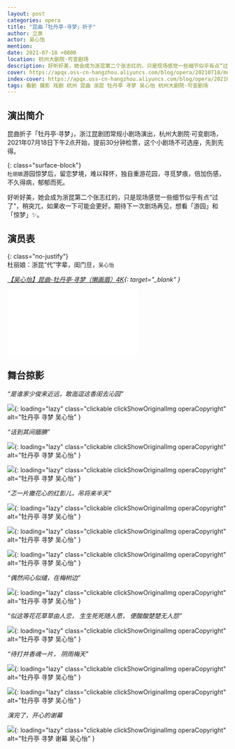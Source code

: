 ```yaml
---
layout: post
categories: opera
title: "昆曲「牡丹亭·寻梦」折子"
author: 立泉
actor: 吴心怡
mention: 
date: 2021-07-18 +0800
location: 杭州大剧院·可变剧场
description: 好听好美，她会成为浙昆第二个张志红的，只是现场感觉一些细节似乎有点“过了”，稍突兀，如果收一下可能会更好。期待下一次剧场再见，想看「游园」和「惊梦」✨。
cover: https://apqx.oss-cn-hangzhou.aliyuncs.com/blog/opera/20210718/mudanting_xunmeng/DSC06918_thumb.jpg
index-cover: https://apqx.oss-cn-hangzhou.aliyuncs.com/blog/opera/20210718/mudanting_xunmeng/DSC06917_thumb.jpg
tags: 看剧 摄影 戏剧 杭州 昆曲 浙昆 牡丹亭 寻梦 吴心怡 杭州大剧院·可变剧场
---
```


## 演出简介

昆曲折子「牡丹亭·寻梦」，浙江昆剧团常规小剧场演出，杭州大剧院·可变剧场，2021年07月18日下午2点开始，提前30分钟检票，这个小剧场不可选座，先到先得。

{: class="surface-block"}  
`杜丽娘`游园惊梦后，留恋梦境，难以释怀，独自重游花园，寻觅梦痕，倍加伤感，不久得病，郁郁而死。

好听好美，她会成为浙昆第二个张志红的，只是现场感觉一些细节似乎有点“过了”，稍突兀，如果收一下可能会更好。期待下一次剧场再见，想看「游园」和「惊梦」✨。

## 演员表

{: class="no-justify"}  
杜丽娘：浙昆“代”字辈，闺门旦，`吴心怡`

*[【吴心怡】昆曲-牡丹亭·寻梦（懒画眉）4K](https://www.bilibili.com/video/BV1dy4y1L7LG){: target="_blank" }*

<div class="video-container">
<iframe loading="lazy" src="//player.bilibili.com/player.html?aid=804268713&bvid=BV1dy4y1L7LG&cid=948679178&p=1&autoplay=0" scrolling="no" border="0" frameborder="no" framespacing="0" allowfullscreen="true"> </iframe>
</div>

## 舞台掠影

*“是谁家少俊来近远，敢迤逗这香闺去沁园”*

![](https://apqx.oss-cn-hangzhou.aliyuncs.com/blog/opera/20210718/mudanting_xunmeng/DSC06889_thumb.jpg){: loading="lazy" class="clickable clickShowOriginalImg operaCopyright" alt="牡丹亭 寻梦 吴心怡" }

*“话到其间腼腆”*

![](https://apqx.oss-cn-hangzhou.aliyuncs.com/blog/opera/20210718/mudanting_xunmeng/DSC06896_thumb.jpg){: loading="lazy" class="clickable clickShowOriginalImg operaCopyright" alt="牡丹亭 寻梦 吴心怡" }

![](https://apqx.oss-cn-hangzhou.aliyuncs.com/blog/opera/20210718/mudanting_xunmeng/DSC06914_thumb.jpg){: loading="lazy" class="clickable clickShowOriginalImg operaCopyright" alt="牡丹亭 寻梦 吴心怡" }

*“忑一片撒花心的红影儿，吊将来半天”*

![](https://apqx.oss-cn-hangzhou.aliyuncs.com/blog/opera/20210718/mudanting_xunmeng/DSC06917_thumb.jpg){: loading="lazy" class="clickable clickShowOriginalImg operaCopyright" alt="牡丹亭 寻梦 吴心怡" }

![](https://apqx.oss-cn-hangzhou.aliyuncs.com/blog/opera/20210718/mudanting_xunmeng/DSC06918_thumb.jpg){: loading="lazy" class="clickable clickShowOriginalImg operaCopyright" alt="牡丹亭 寻梦 吴心怡" }

![](https://apqx.oss-cn-hangzhou.aliyuncs.com/blog/opera/20210718/mudanting_xunmeng/DSC06925_thumb.jpg){: loading="lazy" class="clickable clickShowOriginalImg operaCopyright" alt="牡丹亭 寻梦 吴心怡" }

*“偶然间心似缱，在梅树边”*

![](https://apqx.oss-cn-hangzhou.aliyuncs.com/blog/opera/20210718/mudanting_xunmeng/DSC06967_thumb.jpg){: loading="lazy" class="clickable clickShowOriginalImg operaCopyright" alt="牡丹亭 寻梦 吴心怡" }

*“似这等花花草草由人恋， 生生死死随人愿， 便酸酸楚楚无人怨”*

![](https://apqx.oss-cn-hangzhou.aliyuncs.com/blog/opera/20210718/mudanting_xunmeng/DSC06973_thumb.jpg){: loading="lazy" class="clickable clickShowOriginalImg operaCopyright" alt="牡丹亭 寻梦 吴心怡" }

*“待打并香魂一片， 阴雨梅天”*

![](https://apqx.oss-cn-hangzhou.aliyuncs.com/blog/opera/20210718/mudanting_xunmeng/DSC06999_thumb.jpg){: loading="lazy" class="clickable clickShowOriginalImg operaCopyright" alt="牡丹亭 寻梦 吴心怡" }


![](https://apqx.oss-cn-hangzhou.aliyuncs.com/blog/opera/20210718/mudanting_xunmeng/DSC07004_thumb.jpg){: loading="lazy" class="clickable clickShowOriginalImg operaCopyright" alt="牡丹亭 寻梦 吴心怡" }

*演完了，开心的谢幕*

![](https://apqx.oss-cn-hangzhou.aliyuncs.com/blog/opera/20210718/mudanting_xunmeng/DSC07110_thumb.jpg){: loading="lazy" class="clickable clickShowOriginalImg operaCopyright" alt="牡丹亭 寻梦 谢幕 吴心怡" }
